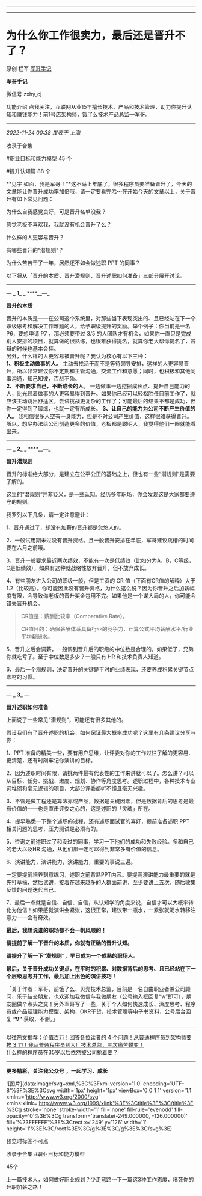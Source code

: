 ----------------------------------------
----------------------------------------
#  为什么你工作很卖力，最后还是晋升不了？

原创 程军  [ 军哥手记 ](javascript:void\(0\);)

**军哥手记** ![]()

微信号 zxhy_cj

功能介绍 点我关注，互联网从业15年擅长技术、产品和技术管理，助力你提升认知和赚钱能力！前1号店架构师，饿了么技术产品总监—军哥。

____

_2022-11-24 00:38_ _发表于 上海_

收录于合集

#职业目标和能力模型 45 个

#提升认知篇 88 个

**见字
如面，我是军哥！**这不马上年底了，很多程序员要准备晋升了，今天的文章能让你晋升成功率加倍哦，请一定要看完哈～在开始今天的文章以上，关于晋升有如下常见问题：  

为什么自我感觉良好，可是晋升名单没我？  

感觉老板不喜欢我，我就没有机会晋升了么？

什么样的人更容易晋升？  

有哪些晋升的“潜规则”？  

为什么苦苦干了一年，居然还不如会做述职 PPT 的同事？

以下将从「晋升的本质、晋升潜规则、晋升述职如何准备」三部分展开讨论。

  

* * *

  

  

 _—_ _ **1**_ _ ****__—_

 **晋升的本质**

  

晋升的本质是——在公司这个系统里，对那些当下表现突出的、且已经站在下一个职级思考和解决工作难题的人，给予职级提升的奖励。举个例子：你当前是一名
P6，要想申请 P7 ，那必须要带过 3/5
的人团队才有机会，如果你一直只是完成别人安排的项目，就算做的很熟练，也很难获得提名，就算你老大帮你提名了，答辩的时候也基本会挂。  
另外，什么样的人更容易被晋升呢？我认为核心有以下三种：  
 **1、积极主动做事的人。**
主动去找活干而不是等待领导安排，这样的人更容易晋升，所以非常建议你不定期和主管沟通，交流工作和意愿；同时，也积极和其他同事沟通，知己知彼，百战不殆。  
 **2、不断要求自己，不断成长的人。**
一边做事一边挖掘成长点、提升自己能力的人，比光顾着做事的人更容易得到晋升。如果你已经可以轻松胜任目前工作了，就应该主动跳出舒适区，尝试挑战更复杂的工作了；可能最后的结果不都是成功，但你一定得到了锻炼，也就一定有所成长。
**3、让自己的能力为公司不断产生价值的人。**
我相信很多人空有一身能力，但是不对公司产生价值，这样很难获得晋升。所以，想尽办法给公司创造更多的价值，老板都是聪明人，我觉得他们一眼就能看出来。  

* * *

  

 _—_ _ **2**_ _ ****__—_

 **晋升潜规则**

  

晋升的标准绝大部分，是建立在公平公正的基础之上，但也有一些“潜规则“是需要了解的。

这里的“潜规则“并非贬义，是一些认知。经历多年职场，你会发现这是大家都要遵守的规则。

我罗列以下几条，请一定注意避让：

1、晋升通过了，却没有加薪的晋升都是忽悠人的。

2、一般试用期未过没有晋升资格。且一般晋升安排在年底，军哥建议跳槽的时间要在六月之前哦。  

3、晋升一般要求最近两次绩效，不能有一次是低绩效（比如分为A，B，C等级，C是低绩效），如果有这种就战略性放弃晋升，但不放弃成长。

4、有些朋友进入公司的职级一般，但是工资的 CR
值（下面有CR值的解释）大于1.2（比较高）。你可能因此没有晋升资格，为什么这么说？因为你晋升之后加薪幅度有限，会导致你老板的晋升奖金包用不完。如果他是一个谋大局的人，你可能会错失晋升机会。

> CR值是：薪酬比较率（Comparative Rate）。
>
> CR值目的：确保薪酬体系具备行业的竞争力，计算公式平均薪酬水平/行业平均薪酬水。

5、晋升之后会调薪，一般调到晋升后的职级的中位数是合理的，如果低了，兄弟你就吃亏了。至于中位数是多少？一般只有 HR 和技术负责人知道。

6、最后一个潜规则，决定晋升的关键是平时的业绩表现，还要养成积累关键节点素材的习惯。

  

* * *

  

 _—_ _ **3**_ _—_

 **晋升述职如何准备**

  

上面说了一些常见“潜规则”，可能还有很多其他的。

假设我们有了晋升述职的机会，如何保证最大概率成功呢？这里有几条建议分享与你：

1、PPT 准备的精美一些，要有用户思维，让评委对你的工作过往了解的更容易、更清楚，还有时刻牢记你演讲的目标。

2、因为述职时间有限，请挑两件最有代表性的工作来讲就可以了。怎么讲？可以从目标、任务、挑战、进度、规划、协作等角度思考。述职过程中，各种技术专业词堆砌和毫无逻辑的项目，大部分评委都听不懂且毫无兴趣。

3、不管是做工程还是算法亦或产品，数据是关键因素，但是数据背后的思考是最有价值的——也是直击评委之心的，这是述职的「灵魂」所在。

4、提早熟悉一下整个述职的过程，还有述职面试官的喜好，提前准备述职 PPT 相关问题的思考，压力测试是必须有的。  

5、咨询之前述职过了和没过的同事，学习一下他们的成功和失败经验。多和自己的老大以及HR 沟通，从他们那一定可以得到非常多有价值的信息。  

6、演讲能力，演讲能力，演讲能力，重要的事说三遍。

一定要提前培养刻意练习，述职之前背熟PPT内容。要提高演讲能力最重要的就是先打草稿，然后试讲，接着在越来越多的人群面前讲，至少要讲上五次，随后收集反馈的问题迭代自己。

7、最后一点就是自信、自信、自信，从认知学的角度来说，自信才可以大概率转化为他信！如果感觉演讲会紧张，这很正常，建议带一瓶水，一紧张就喝水转移注意力——会有奇效。

 **最后，我想说谁的职场都不会一帆风顺的！**

 **请提前了解一下晋升的本质，你就有正确的晋升认知。**

 **请提升了解一下“潜规则”，早日成为一个成熟的职场人。**

 **最后，关于晋升成功关键点，在平时的积累、对数据背后的思考、且已经站在下一个层级思考并工作，最后加上出色的演讲技巧！**

「关于作者：军哥，前饿了么、贝壳技术总监，目前是一名自由职业者兼公司顾问，乐于结交朋友，也欢迎加我微信与我做朋友（公号输入框回复“w”即可），朋友圈做个点头之交！另外军哥写了一些，关于个人如何快速成长、深度思考、程序员或产品经理能力模型、架构，OKR干货，技术管理等电子书资料，公号后台回复
**“9”** 获取，不谢。」

* * *

以往热文推荐：[价值百万！回答各位读者的 4
个问题！](http://mp.weixin.qq.com/s?__biz=MzA3MDU2MjM4Ng==&mid=2247497115&idx=1&sn=53b095fc1144b0334cdf31946d692db8&chksm=9f3852a6a84fdbb06048298dd47a197f82f1fb5e15cc97dd82402f3d85d45cb5f892d316cc70&scene=21#wechat_redirect)[从普通程序员到架构师要挨
3
刀！](http://mp.weixin.qq.com/s?__biz=MzA3MDU2MjM4Ng==&mid=2247497110&idx=1&sn=d3a6590ba9ab06c70343423e60d3c722&chksm=9f3852aba84fdbbde2058cef09baf8d832ea4b88d688fd71d7dd473671277d4eecca7ba9e54d&scene=21#wechat_redirect)[我从普通程序员到大厂技术总监，三次痛苦蜕变！](http://mp.weixin.qq.com/s?__biz=MzA3MDU2MjM4Ng==&mid=2247497055&idx=1&sn=372fcfa946140ff0ff99101d7a2962db&chksm=9f385262a84fdb74a353bcbd417735a4446ff4c724275d15f222b968245ff4c5ed2ee037ecdd&scene=21#wechat_redirect)  
[什么样的程序员在35岁以后依然被公司抢着要？](http://mp.weixin.qq.com/s?__biz=MzA3MDU2MjM4Ng==&mid=2247497053&idx=1&sn=7108c373eebaf7bf35da10e05648d49b&chksm=9f385260a84fdb76b8a1a5f5f2d1f98613a09b672f5421c5c961e571aab105d26256ac561438&scene=21#wechat_redirect)  

* * *

  

 **更多精彩，关注我公众号** **，一起学习、成长**

![图片](data:image/svg+xml,%3C%3Fxml version='1.0' encoding='UTF-8'%3F%3E%3Csvg
width='1px' height='1px' viewBox='0 0 1 1' version='1.1'
xmlns='http://www.w3.org/2000/svg'
xmlns:xlink='http://www.w3.org/1999/xlink'%3E%3Ctitle%3E%3C/title%3E%3Cg
stroke='none' stroke-width='1' fill='none' fill-rule='evenodd' fill-
opacity='0'%3E%3Cg transform='translate\(-249.000000, -126.000000\)'
fill='%23FFFFFF'%3E%3Crect x='249' y='126' width='1'
height='1'%3E%3C/rect%3E%3C/g%3E%3C/g%3E%3C/svg%3E)

预览时标签不可点

收录于合集 #职业目标和能力模型

45个

上一篇技术人，如何做好职业规划？少走弯路～下一篇这3种工作态度，堵死你的升职加薪之路！

